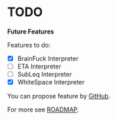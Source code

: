 # TODO

**Future Features**

Features to do:
* [x] BrainFuck Interpreter
* [ ] ETA Interpreter
* [ ] SubLeq Interpreter
* [x] WhiteSpace Interpreter

You can propose feature by [GitHub](https://github.com/helvm/helcam/issues).

For more see [ROADMAP](ROADMAP.md).
